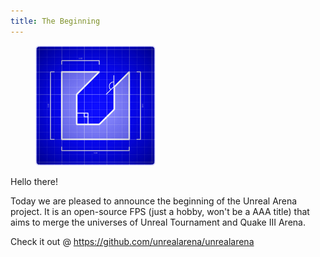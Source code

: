 ```yaml
---
title: The Beginning
---
```


<div class="clearfix">
  <figure class="float">
    <img src="/images/logo.png" alt="Logo" style="width: 12rem" class="left">
  </figure>
  <p>
    Hello there!
  </p>
  <p>
    Today we are pleased to announce the beginning of the Unreal Arena project.
    It is an open-source FPS (just a hobby, won't be a AAA title) that aims to
    merge the universes of Unreal Tournament and Quake III Arena.
  </p>
  <p>
    Check it out @ <a href="https://github.com/unrealarena/unrealarena">https://github.com/unrealarena/unrealarena</a>
  </p>
</div>
